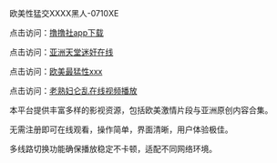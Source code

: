 欧美性猛交XXXX黑人-0710XE

点击访问：<a href="https://heiliaoe8ajia.pages.dev">撸撸社app下载</a>

点击访问：<a href="https://heiliaoxqkkct.pages.dev">亚洲天堂迷奸在线</a>

点击访问：<a href="https://heiliaoxwd5i8.pages.dev">欧美最猛性xxx</a>

点击访问：<a href="https://heiliaowzu4ur.pages.dev">老熟妇仑乱在线视频播放</a>

本平台提供丰富多样的影视资源，包括欧美激情片段与亚洲原创内容合集。

无需注册即可在线观看，操作简单，界面清晰，用户体验极佳。

多线路切换功能确保播放稳定不卡顿，适配不同网络环境。

<span style="display:none;">[Canonical link](https://github.com/tgb20250710/tgb17 )</span>
